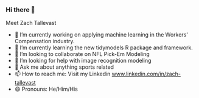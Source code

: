 ### Hi there 👋


Meet Zach Tallevast

- 🔭 I’m currently working on applying machine learning in the Workers' Compensation industry. 
- 🌱 I’m currently learning the new tidymodels R package and framework. 
- 👯 I’m looking to collaborate on NFL Pick-Em Modeling
- 🤔 I’m looking for help with image recognition modeling
- 💬 Ask me about anything sports related
- 📫 How to reach me: Visit my Linkedin www.linkedin.com/in/zach-tallevast
- 😄 Pronouns: He/Him/His

